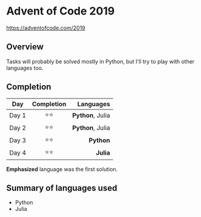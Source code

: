 # Advent of Code 2019
https://adventofcode.com/2019

## Overview
Tasks will probably be solved mostly in Python, but I'll try to play with other languages too.

## Completion
| Day   | Completion | Languages |
|-------|:----------:|----------:|
| Day 1 | ⭐⭐ | **Python**, Julia |
| Day 2 | ⭐⭐ | **Python**, Julia |
| Day 3 | ⭐⭐ | **Python** |
| Day 4 | ⭐⭐ | **Julia** |

**Emphasized** language was the first solution.

## Summary of languages used
+ Python
+ Julia
